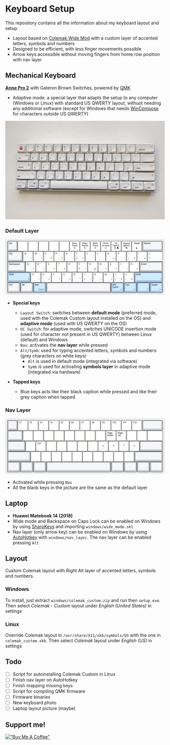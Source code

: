 # Keyboard Setup
This repository contains all the information about my keyboard layout and setup.

* Layout based on [Colemak Wide Mod](https://colemakmods.github.io/ergonomic-mods/wide.html) with a custom layer of accented letters, symbols and numbers
* Designed to be efficient, with less finger movements possible
* Arrow keys accessible without moving fingers from home row position with nav layer

## Mechanical Keyboard
**[Anne Pro 2](https://www.annepro.net/products/anne-pro-2)** with Gateron Brown Switches, powered by [QMK](https://docs.qmk.fm/)
* Adaptive mode: a special layer that adapts the setup to any computer (Windows or Linux) with standard US QWERTY layout, withuot needing any additional software (except for Windows that needs [WinCompose](https://github.com/samhocevar/wincompose) for characters outside US QWERTY)

![anne pro 2](anne_pro2/photo.jpg)


### Default Layer
![base layer](keyboard_layout_editor/default_layer.png)
* **Special keys**
  * `Layout Switch`: switches between **default mode** (preferred mode, used with the Colemak Custom layout installed on the OS) and **adaptive mode** (used with US QWERTY on the OS)
  * `UC Switch`: for adaptive mode, switches UNICODE insertion mode (used for character not present in US QWERTY) between Linux (default) and Windows
  * `Nav`: activates the **nav layer** while pressed
  * `Alt/Symb`: used for typing accented letters, symbols and numbers (grey characters on white keys)
    * `Alt` is used in default mode (integrated via software)
    * `Symb` is used for activating **symbols layer** in adaptive mode (integrated via hardware)

* **Tapped keys**
  * Blue keys acts like their black caption while pressed and like their grey caption when tapped

### Nav Layer
![nav layer](keyboard_layout_editor/nav_layer.png)
* Activated while pressing `Nav`
* All the blank keys in the picture are the same as the default layer

## Laptop
* **Huawei Matebook 14 (2018)**
* Wide mode and Backspace on Caps Lock can be enabled on Windows by using [SharpKeys](https://github.com/randyrants/sharpkeys) and importing `windows/wide_mode.skl` 
* Nav layer (only arrow key) can be enabled on Windows by using [AutoHotkey](https://www.autohotkey.com/) with `windows/nav_layer`. The nav layer can be enabled pressing `Alt`

## Layout
Custom Colemak layout with Right Alt layer of accented letters, symbols and numbers.

### Windows
To install, just extract `windows/colemak_custom.zip` and run then `setup.exe`. Then select *Colemak - Custom* layout under *English (United States)* in settings

### Linux
Override Colemak layout in `/usr/share/X11/xkb/symbols/US` with the one in `colemak_custom.xkb`. Then select *Colemak* layout under *English (US)* in settings

## Todo
- [ ] Script for autoinstalling Colemak Custom in Linux
- [ ] Finish nav layer on AutoHotkey
- [ ] Finish mapping missing keys
- [ ] Script for compiling QMK firmware
- [ ] Firmware binaries
- [ ] New keyboard photo
- [ ] Laptop layout picture (maybe)

## Support me!
[!["Buy Me A Coffee"](https://www.buymeacoffee.com/assets/img/custom_images/orange_img.png)](https://www.buymeacoffee.com/damix)